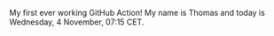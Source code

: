 My first ever working GitHub Action!
My name is Thomas and today is Wednesday, 4 November, 07:15 CET. 
